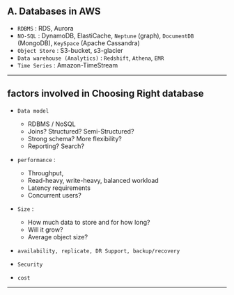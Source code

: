 ## A. Databases in AWS
  - `RDBMS` : RDS, Aurora
  - `NO-SQL` : DynamoDB, ElastiCache, `Neptune` (graph), `DocumentDB` (MongoDB), `KeySpace` (Apache Cassandra)
  - `Object Store` : S3-bucket, s3-glacier
  - `Data warehouse (Analytics)` : `Redshift`, `Athena`, `EMR`
  - `Time Series` : Amazon-TimeStream
---  
## factors involved in Choosing Right database
- `Data model`
  - RDBMS / NoSQL
  - Joins? Structured? Semi-Structured?
  - Strong schema? More flexibility?
  - Reporting? Search?
    
- `performance` : 
  - Throughput, 
  - Read-heavy, write-heavy, balanced workload
  - Latency requirements
  - Concurrent users?
  
- `Size` :
  - How much data to store and for how long? 
  - Will it grow? 
  - Average object size?
  
- `availability, replicate, DR Support, backup/recovery`
- `Security`
- `cost`
---